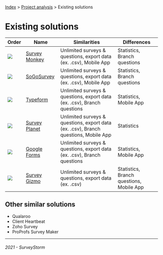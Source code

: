 [Index](../../README.md) > [Project analysis](README.md) > Existing solutions

# Existing solutions

| Order | Name | Similarities | Differences |
| - | - | - | - |
| ![](https://img.shields.io/badge/1-informational?style=flat) | [Survey Monkey](https://www.surveymonkey.com/) | Unlimited surveys & questions, export data (ex. .csv), Mobile App | Statistics, Branch questions
| ![](https://img.shields.io/badge/2-informational?style=flat) | [SoGoSurvey](https://www.sogosurvey.com/) | Unlimited surveys & questions, export data (ex. .csv), Mobile App | Statistics, Branch questions
| ![](https://img.shields.io/badge/3-informational?style=flat) | [Typeform](https://www.typeform.com/surveys/) | Unlimited surveys & questions, export data (ex. .csv), Branch questions | Statistics, Mobile App
| ![](https://img.shields.io/badge/4-informational?style=flat)  | [Survey Planet](https://surveyplanet.com/) | Unlimited surveys & questions, export data (ex. .csv), Branch questions, Mobile App | Statistics
| ![](https://img.shields.io/badge/5-informational?style=flat) | [Google Forms](https://docs.google.com/forms/u/0/) | Unlimited surveys & questions, export data (ex. .csv), Branch questions | Statistics, Mobile App
| ![](https://img.shields.io/badge/6-informational?style=flat) | [Survey Gizmo](https://www.alchemer.com/) | Unlimited surveys & questions, export data (ex. .csv) | Statistics, Branch questions, Mobile App

## Other similar solutions

- Qualaroo
- Client Heartbeat
- Zoho Survey
- ProProfs Survey Maker

---
###### 2021 - SurveyStorm
